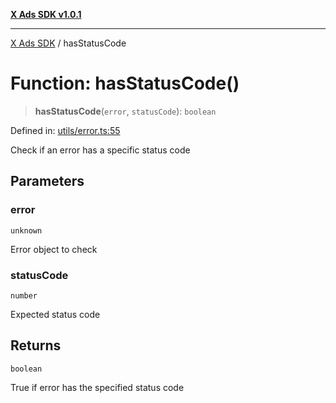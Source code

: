[**X Ads SDK v1.0.1**](../README.md)

***

[X Ads SDK](../globals.md) / hasStatusCode

# Function: hasStatusCode()

> **hasStatusCode**(`error`, `statusCode`): `boolean`

Defined in: [utils/error.ts:55](https://github.com/kage1020/x-ads-sdk/blob/main/src/utils/error.ts#L55)

Check if an error has a specific status code

## Parameters

### error

`unknown`

Error object to check

### statusCode

`number`

Expected status code

## Returns

`boolean`

True if error has the specified status code

